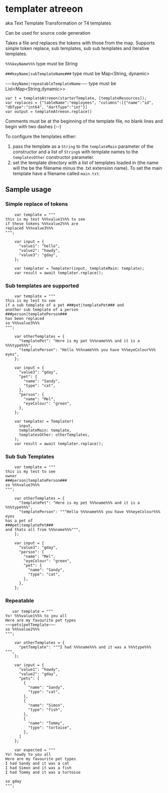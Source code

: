 # templater atreeon

aka Text Template Transformation or T4 templates

Can be used for source code generation

Takes a file and replaces the tokens with those from the map.
Supports simple token replace, sub templates, sub sub templates and iterative templates.

`%%%keyName%%%` type must be String

`###keyName|subTemplateName###` type must be Map<String, dynamic>

`~~~keyName|repeatableTemplateName~~~` type must be List<Map<String,dynamic>> 

```
var t = templateAtreeon(starterTemplate, [templateResources]);
var replaces = {"tableName":"employees", "columns":[{"name":"id", "dbType":"int64", "dartType":"int"}]
var output = templateAtreeon.replace()
```

Comments must be at the beginning of the template file, no blank lines and begin with two dashes (--)

To configure the templates either: 
1. pass the template as a `String` to the `templateMain` parameter of the constructor and a list of `String`s with template names to the `templatesOther` constructor parameter.
2. set the template directory with a list of templates loaded in (the name will the be the filename minus the .txt extension name).  To set the main template have a filename called `main.txt`.



## Sample usage
### Simple replace of tokens
```
    var template = """
this is my test %%%value1%%% to see
if these tokens %%%value2%%% are
replaced %%%value3%%%
""";

    var input = {
      "value1": "hello",
      "value2": "howdy",
      "value3": "gday",
    };
    
    var templater = Templater(input, templateMain: template);
    var result = await templater.replace();
```

### Sub templates are supported
```
    var template = """
this is my test to see
if a sub template of a pet ###pet|templatePet### and
another sub template of a person
###person|templatePerson###
has been replaced
so %%%value3%%%
""";

    var otherTemplates = {
      "templatePet": "Here is my pet %%%name%%% and it is a %%%type%%%",
      "templatePerson": "Hello %%%name%%% you have %%%eyeColour%%% eyes",
    };

    var input = {
      "value3": "gday",
      "pet": {
        "name": "Sandy",
        "type": "cat",
      },
      "person": {
        "name": "Mel",
        "eyeColour": "green",
      },
    };
    
    var templater = Templater(
      input,
      templateMain: template,
      templatesOther: otherTemplates,
    );
    var result = await templater.replace();
```

### Sub Sub Templates
```
    var template = """
this is my test to see
owner
###person|templatePerson###
so %%%value3%%%
""";

    var otherTemplates = {
      "templatePet": "Here is my pet %%%name%%% and it is a %%%type%%%",
      "templatePerson": """Hello %%%name%%% you have %%%eyeColour%%% eyes
has a pet of
###pet|templatePet###
and thats all from %%%name%%%""",
    };

    var input = {
      "value3": "gday",
      "person": {
        "name": "Mel",
        "eyeColour": "green",
        "pet": {
          "name": "Sandy",
          "type": "cat",
        },
      },
    };
```
### Repeatable
```
   var template = """
Yo! %%%value1%%% to you all
Here are my favourite pet types
~~~pets|petTemplate~~~
so %%%value2%%%
""";

    var otherTemplates = {
      "petTemplate": """I had %%%name%%% and it was a %%%type%%%
""",
    };

    var input = {
      "value1": "howdy",
      "value2": "gday",
      "pets": [
        {
          "name": "Sandy",
          "type": "cat",
        },
        {
          "name": "Simon",
          "type": "fish",
        },
        {
          "name": "Tommy",
          "type": "tortoise",
        },
      ]
    };

    var expected = """
Yo! howdy to you all
Here are my favourite pet types
I had Sandy and it was a cat
I had Simon and it was a fish
I had Tommy and it was a tortoise

so gday
""";
```